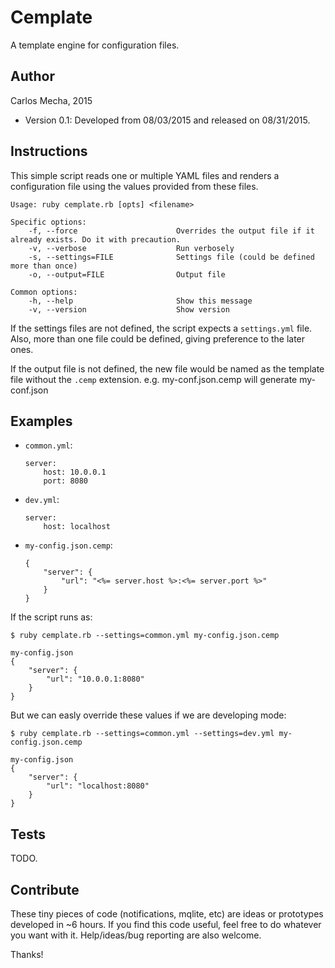 # Cemplate

A template engine for configuration files.

## Author

Carlos Mecha, 2015

- Version 0.1: Developed from 08/03/2015 and released on 08/31/2015.

## Instructions

This simple script reads one or multiple YAML files and renders a configuration
file using the values provided from these files.

```
Usage: ruby cemplate.rb [opts] <filename>

Specific options:
    -f, --force                      Overrides the output file if it already exists. Do it with precaution.
    -v, --verbose                    Run verbosely
    -s, --settings=FILE              Settings file (could be defined more than once)
    -o, --output=FILE                Output file

Common options:
    -h, --help                       Show this message
    -v, --version                    Show version
```

If the settings files are not defined, the script expects a `settings.yml` file. Also, more than
one file could be defined, giving preference to the later ones.

If the output file is not defined, the new file would be named as the template file without the `.cemp`
extension. e.g. my-conf.json.cemp will generate my-conf.json

## Examples
- `common.yml`:
    ```
    server:
        host: 10.0.0.1
        port: 8080
    ```

- `dev.yml`:
    ```
    server:
        host: localhost
    ```

- `my-config.json.cemp`:
    ```
    { 
        "server": {
            "url": "<%= server.host %>:<%= server.port %>"
        }
    }

    ```

If the script runs as:
```
$ ruby cemplate.rb --settings=common.yml my-config.json.cemp

my-config.json
{ 
    "server": {
        "url": "10.0.0.1:8080"
    }
}
```

But we can easly override these values if we are developing mode:

```
$ ruby cemplate.rb --settings=common.yml --settings=dev.yml my-config.json.cemp

my-config.json
{ 
    "server": {
        "url": "localhost:8080"
    }
}
```

## Tests
TODO.

## Contribute

These tiny pieces of code (notifications, mqlite, etc) are ideas or prototypes developed in ~6 hours. If you
find this code useful, feel free to do whatever you want with it. Help/ideas/bug reporting are also welcome.

Thanks!

